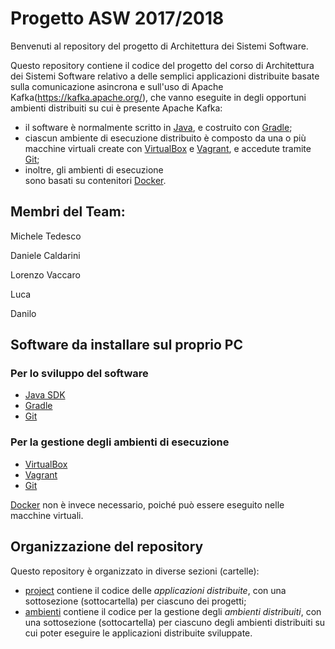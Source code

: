 # Progetto ASW 2017/2018
                    
Benvenuti al repository del progetto 
di Architettura dei Sistemi Software.


Questo repository contiene il codice del progetto
del corso di Architettura dei Sistemi Software
relativo a delle semplici applicazioni distribuite basate sulla comunicazione asincrona
e sull'uso di Apache Kafka(https://kafka.apache.org/), 
che vanno eseguite in degli opportuni ambienti distribuiti su cui è presente Apache Kafka: 
* il software è normalmente scritto in [Java](http://www.oracle.com/technetwork/java/index.html), 
  e costruito con [Gradle](http://gradle.org/); 
* ciascun ambiente di esecuzione distribuito è composto 
  da una o più macchine virtuali create con 
  [VirtualBox](https://www.virtualbox.org/)
  e [Vagrant](https://www.vagrantup.com/), 
  e accedute tramite [Git](https://git-scm.com/); 
* inoltre, gli ambienti di esecuzione  
  sono basati su contenitori 
  [Docker](https://www.docker.com/). 

## Membri del Team:

Michele Tedesco

Daniele Caldarini

Lorenzo Vaccaro

Luca

Danilo

## Software da installare sul proprio PC 

### Per lo sviluppo del software 

* [Java SDK](http://www.oracle.com/technetwork/java/javase/) 
* [Gradle](http://gradle.org/) 
* [Git](https://git-scm.com/) 

### Per la gestione degli ambienti di esecuzione  

* [VirtualBox](https://www.virtualbox.org/)
* [Vagrant](https://www.vagrantup.com/) 
* [Git](https://git-scm.com/) 

[Docker](https://www.docker.com/) non è invece necessario, 
poiché può essere eseguito nelle macchine virtuali. 

## Organizzazione del repository 

Questo repository è organizzato in diverse sezioni (cartelle): 
* [project](project/) contiene il codice delle *applicazioni distribuite*, 
  con una sottosezione (sottocartella) per ciascuno dei progetti;
* [ambienti](ambienti/) contiene il codice per la gestione degli *ambienti distribuiti*, 
  con una sottosezione (sottocartella) per ciascuno degli ambienti distribuiti 
  su cui poter eseguire le applicazioni distribuite sviluppate.


